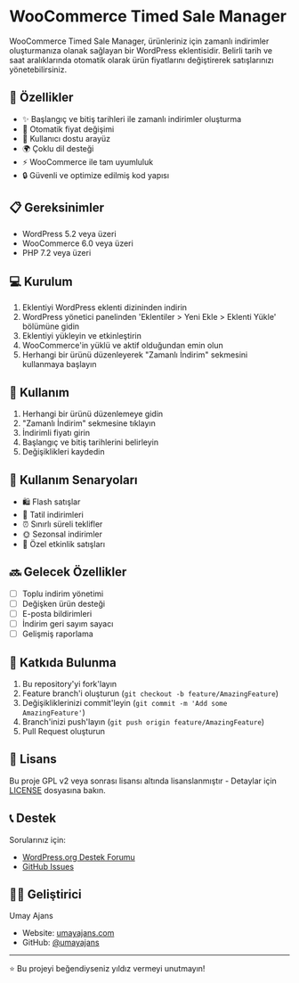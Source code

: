 # WooCommerce Timed Sale Manager

WooCommerce Timed Sale Manager, ürünleriniz için zamanlı indirimler oluşturmanıza olanak sağlayan bir WordPress eklentisidir. Belirli tarih ve saat aralıklarında otomatik olarak ürün fiyatlarını değiştirerek satışlarınızı yönetebilirsiniz.

## 🚀 Özellikler

- ✨ Başlangıç ve bitiş tarihleri ile zamanlı indirimler oluşturma
- 🔄 Otomatik fiyat değişimi
- 👥 Kullanıcı dostu arayüz
- 🌍 Çoklu dil desteği
- ⚡ WooCommerce ile tam uyumluluk
- 🔒 Güvenli ve optimize edilmiş kod yapısı

## 📋 Gereksinimler

- WordPress 5.2 veya üzeri
- WooCommerce 6.0 veya üzeri
- PHP 7.2 veya üzeri

## 💻 Kurulum

1. Eklentiyi WordPress eklenti dizininden indirin
2. WordPress yönetici panelinden 'Eklentiler > Yeni Ekle > Eklenti Yükle' bölümüne gidin
3. Eklentiyi yükleyin ve etkinleştirin
4. WooCommerce'in yüklü ve aktif olduğundan emin olun
5. Herhangi bir ürünü düzenleyerek "Zamanlı İndirim" sekmesini kullanmaya başlayın

## 🔧 Kullanım

1. Herhangi bir ürünü düzenlemeye gidin
2. "Zamanlı İndirim" sekmesine tıklayın
3. İndirimli fiyatı girin
4. Başlangıç ve bitiş tarihlerini belirleyin
5. Değişiklikleri kaydedin

## 🎯 Kullanım Senaryoları

- 🛍️ Flash satışlar
- 🎄 Tatil indirimleri
- ⏰ Sınırlı süreli teklifler
- 🌞 Sezonsal indirimler
- 🎉 Özel etkinlik satışları

## 🔜 Gelecek Özellikler

- [ ] Toplu indirim yönetimi
- [ ] Değişken ürün desteği
- [ ] E-posta bildirimleri
- [ ] İndirim geri sayım sayacı
- [ ] Gelişmiş raporlama

## 🤝 Katkıda Bulunma

1. Bu repository'yi fork'layın
2. Feature branch'i oluşturun (`git checkout -b feature/AmazingFeature`)
3. Değişikliklerinizi commit'leyin (`git commit -m 'Add some AmazingFeature'`)
4. Branch'inizi push'layın (`git push origin feature/AmazingFeature`)
5. Pull Request oluşturun

## 📝 Lisans

Bu proje GPL v2 veya sonrası lisansı altında lisanslanmıştır - Detaylar için [LICENSE](LICENSE) dosyasına bakın.

## 📞 Destek

Sorularınız için:
- [WordPress.org Destek Forumu](https://wordpress.org/support/plugin/timed-sale-manager/)
- [GitHub Issues](https://github.com/umayajans/timed-sale-manager/issues)

## 👨‍💻 Geliştirici

Umay Ajans
- Website: [umayajans.com](https://www.umayajans.com)
- GitHub: [@umayajans](https://github.com/umayajans)

---
⭐ Bu projeyi beğendiyseniz yıldız vermeyi unutmayın!
